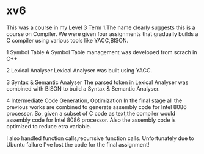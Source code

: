 # xv6
This was a course in my Level 3 Term 1.The name clearly suggests this is a course on Compiler. We were given four assignments that gradually builds a C compiler using various tools like YACC,BISON.

1 Symbol Table
A Symbol Table management was developed from scrach in C++

2 Lexical Analyser
Lexical Analyser was built using YACC.

3 Syntax & Semantic Analyser
The parsed token in Lexical Analyser was combined with BISON to build a Syntax & Semantic Analyser.

4 Intermediate Code Generation, Optimization
In the final stage all the previous works are combined to generate assembly code for Intel 8086 processor. So, given a subset of C code as text,the compiler would assembly code for Intel 8086 processor. Also the assembly code is optimized to reduce etra variable.

I also handled function calls,recurrsive function calls. Unfortunately due to Ubuntu failure I've lost the code for the final assignment!
